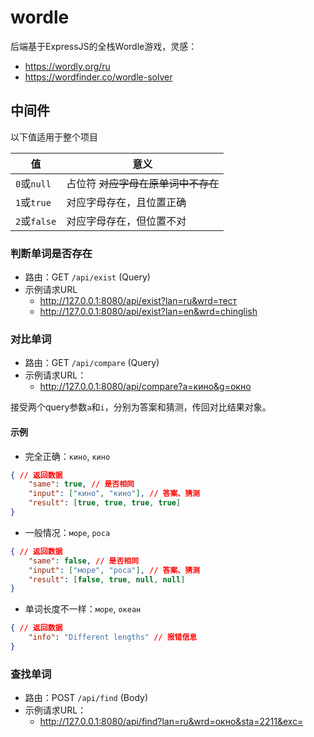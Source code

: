 # wordle

后端基于ExpressJS的全栈Wordle游戏，灵感：
- <https://wordly.org/ru>
- <https://wordfinder.co/wordle-solver>

## 中间件

以下值适用于整个项目

| 值           | 意义                                |
| ------------ | ----------------------------------- |
| `0`或`null`  | 占位符 ~~对应字母在原单词中不存在~~ |
| `1`或`true`  | 对应字母存在，且位置正确            |
| `2`或`false` | 对应字母存在，但位置不对            |

### 判断单词是否存在

- 路由：GET `/api/exist` (Query)
- 示例请求URL
  - <http://127.0.0.1:8080/api/exist?lan=ru&wrd=тест>
  - <http://127.0.0.1:8080/api/exist?lan=en&wrd=chinglish>

### 对比单词

- 路由：GET `/api/compare` (Query)
- 示例请求URL：
  - <http://127.0.0.1:8080/api/compare?a=кино&g=окно>

接受两个query参数`a`和`i`，分别为答案和猜测，传回对比结果对象。

#### 示例

- 完全正确：`кино`, `кино`

```json
{ // 返回数据
	"same": true, // 是否相同
	"input": ["кино", "кино"], // 答案、猜测
	"result": [true, true, true, true]
}
```

- 一般情况：`море`, `роса`

```json
{ // 返回数据
	"same": false, // 是否相同
	"input": ["море", "роса"], // 答案、猜测
	"result": [false, true, null, null]
}
```

- 单词长度不一样：`море`, `океан`

```json
{ // 返回数据
	"info": "Different lengths" // 报错信息
}
```

### 查找单词

- 路由：POST `/api/find` (Body)
- 示例请求URL：
  - <http://127.0.0.1:8080/api/find?lan=ru&wrd=окно&sta=2211&exc=>
<!-- - 示例Ajax请求：
```js
const conditions = {
	lan: 'ru',
	word: 'окно',
	state: [null, false, true, true],
	exc: ['ф', 'е']
}
$.post('/api/find', conditions, (res) => {
	console.log(res)
}, 'json')
``` -->